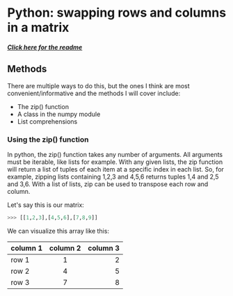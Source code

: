 # Python: swapping rows and columns in a matrix
##### [Click here for the readme](README.md)

## Methods

There are multiple ways to do this, but the ones I think are most convenient/informative and the methods I will cover include:

* The zip() function
* A class in the numpy module
* List comprehensions

### Using the zip() function

In python, the zip() function takes any number of arguments. All arguments must be iterable, like lists for example. With any given lists, the zip function will return a list of tuples of each item at a specific index in each list. So, for example, zipping lists containing 1,2,3 and 4,5,6 returns tuples 1,4 and 2,5 and 3,6. With a list of lists, zip can be used to transpose each row and column. 

Let's say this is our matrix:
```python
>>> [[1,2,3],[4,5,6],[7,8,9]]
```
We can visualize this array like this:

 | column 1 | column 2 | column 3
--- |:---:| ---:
row 1 | 1 | 2 | 3
row 2 | 4 | 5 | 6
row 3 | 7 | 8 | 9
